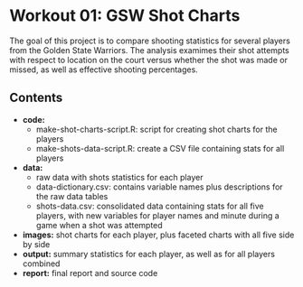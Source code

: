 # Workout 01: GSW Shot Charts

The goal of this project is to compare shooting statistics for several players from the Golden State Warriors. The analysis examimes their shot attempts with respect to location on the court versus whether the shot was made or missed, as well as effective shooting percentages.

## Contents
* __code:__
  - make-shot-charts-script.R: script for creating shot charts for the players 
  - make-shots-data-script.R: create a CSV file containing stats for all players
* __data:__
  - raw data with shots statistics for each player
  - data-dictionary.csv: contains variable names plus descriptions for the raw data tables
  - shots-data.csv: consolidated data containing stats for all five players, with new variables for player names and minute during a game when a shot was attempted
* __images:__ shot charts for each player, plus faceted charts with all five side by side
* __output:__ summary statistics for each player, as well as for all players combined
* __report:__ final report and source code
